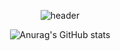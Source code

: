<div align="center">

<!--### Hi there 👋-->

<!--
**kimjiyooniiiii/kimjiyooniiiii** is a ✨ _special_ ✨ repository because its `README.md` (this file) appears on your GitHub profile.

Here are some ideas to get you started:

- 🔭 I’m currently working on ...
- 🌱 I’m currently learning ...
- 👯 I’m looking to collaborate on ...
- 🤔 I’m looking for help with ...
- 💬 Ask me about ...
- 📫 How to reach me: ...
- 😄 Pronouns: ...
- ⚡ Fun fact: ...
-->

![header](https://capsule-render.vercel.app/api?type=soft&color=FFA500&text=Nice%20to%20meet%20you!&fontColor=5F5F5F&fontSize=60)

![Anurag's GitHub stats](https://github-readme-stats.vercel.app/api?username=anuraghazra&theme=shadow_blue&show_icons=true)
</div>
